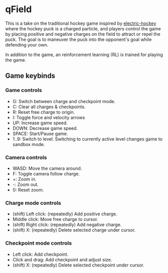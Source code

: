 # qField

This is a take on the traditional hockey game inspired by
[electric-hockey](https://phet.colorado.edu/en/simulations/electric-hockey) where
the hockey puck is a charged particle, and players control
the game by placing positive and negative charges on the
field to attract or repel the puck. The goal is to maneuver
the puck into the opponent's goal while defending your own.

In addition to the game, an reinforcement learning (RL) is
trained for playing the game.

## Game keybinds

### Game controls

- G: Switch between charge and checkpoint mode.
- C: Clear all charges & checkpoints.
- R: Reset free charge to origin.
- I: Toggle force and velocity arrows
- UP: Increase game speed.
- DOWN: Decrease game speed.
- SPACE: Start/Pause game.
- 1..9: Switch to level. Switching to currently active level changes game to sandbox mode.

### Camera controls

- WASD: Move the camera around.
- F: Toggle camera follow charge.
- +: Zoom in.
- -: Zoom out.
- 0: Reset zoom.

### Charge mode controls

- (shift) Left click: (repeatedly) Add positive charge.
- Middle click: Move free charge to cursor.
- (shift) Right click: (repeatedly) Add negative charge.
- (shift) X: (repeatedly) Delete selected charge under cursor.

### Checkpoint mode controls

- Left click: Add checkpoint.
- Click and drag: Add checkpoint and adjust size.
- (shift) X: (repeatedly) Delete selected checkpoint under cursor.
